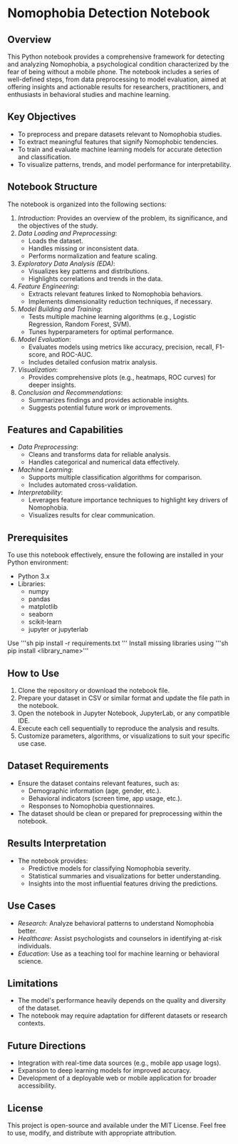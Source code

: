 # Nomophobia Detection Notebook

## Overview
This Python notebook provides a comprehensive framework for detecting and analyzing Nomophobia, a psychological condition characterized by the fear of being without a mobile phone. The notebook includes a series of well-defined steps, from data preprocessing to model evaluation, aimed at offering insights and actionable results for researchers, practitioners, and enthusiasts in behavioral studies and machine learning.

## Key Objectives
- To preprocess and prepare datasets relevant to Nomophobia studies.
- To extract meaningful features that signify Nomophobic tendencies.
- To train and evaluate machine learning models for accurate detection and classification.
- To visualize patterns, trends, and model performance for interpretability.

## Notebook Structure
The notebook is organized into the following sections:

1. *Introduction*: Provides an overview of the problem, its significance, and the objectives of the study.
2. *Data Loading and Preprocessing*: 
   - Loads the dataset.
   - Handles missing or inconsistent data.
   - Performs normalization and feature scaling.
3. *Exploratory Data Analysis (EDA)*:
   - Visualizes key patterns and distributions.
   - Highlights correlations and trends in the data.
4. *Feature Engineering*:
   - Extracts relevant features linked to Nomophobia behaviors.
   - Implements dimensionality reduction techniques, if necessary.
5. *Model Building and Training*:
   - Tests multiple machine learning algorithms (e.g., Logistic Regression, Random Forest, SVM).
   - Tunes hyperparameters for optimal performance.
6. *Model Evaluation*:
   - Evaluates models using metrics like accuracy, precision, recall, F1-score, and ROC-AUC.
   - Includes detailed confusion matrix analysis.
7. *Visualization*:
   - Provides comprehensive plots (e.g., heatmaps, ROC curves) for deeper insights.
8. *Conclusion and Recommendations*:
   - Summarizes findings and provides actionable insights.
   - Suggests potential future work or improvements.

## Features and Capabilities
- *Data Preprocessing*:
  - Cleans and transforms data for reliable analysis.
  - Handles categorical and numerical data effectively.
- *Machine Learning*:
  - Supports multiple classification algorithms for comparison.
  - Includes automated cross-validation.
- *Interpretability*:
  - Leverages feature importance techniques to highlight key drivers of Nomophobia.
  - Visualizes results for clear communication.

## Prerequisites
To use this notebook effectively, ensure the following are installed in your Python environment:

- Python 3.x
- Libraries:
  - numpy
  - pandas
  - matplotlib
  - seaborn
  - scikit-learn
  - jupyter or jupyterlab

Use \'''sh pip install -r requirements.txt 
\'''
Install missing libraries using \'''sh pip install <library_name>\'''

## How to Use
1. Clone the repository or download the notebook file.
2. Prepare your dataset in CSV or similar format and update the file path in the notebook.
3. Open the notebook in Jupyter Notebook, JupyterLab, or any compatible IDE.
4. Execute each cell sequentially to reproduce the analysis and results.
5. Customize parameters, algorithms, or visualizations to suit your specific use case.

## Dataset Requirements
- Ensure the dataset contains relevant features, such as:
  - Demographic information (age, gender, etc.).
  - Behavioral indicators (screen time, app usage, etc.).
  - Responses to Nomophobia questionnaires.
- The dataset should be clean or prepared for preprocessing within the notebook.

## Results Interpretation
- The notebook provides:
  - Predictive models for classifying Nomophobia severity.
  - Statistical summaries and visualizations for better understanding.
  - Insights into the most influential features driving the predictions.

## Use Cases
- *Research*: Analyze behavioral patterns to understand Nomophobia better.
- *Healthcare*: Assist psychologists and counselors in identifying at-risk individuals.
- *Education*: Use as a teaching tool for machine learning or behavioral science.

## Limitations
- The model's performance heavily depends on the quality and diversity of the dataset.
- The notebook may require adaptation for different datasets or research contexts.

## Future Directions
- Integration with real-time data sources (e.g., mobile app usage logs).
- Expansion to deep learning models for improved accuracy.
- Development of a deployable web or mobile application for broader accessibility.

## License
This project is open-source and available under the MIT License. Feel free to use, modify, and distribute with appropriate attribution.
